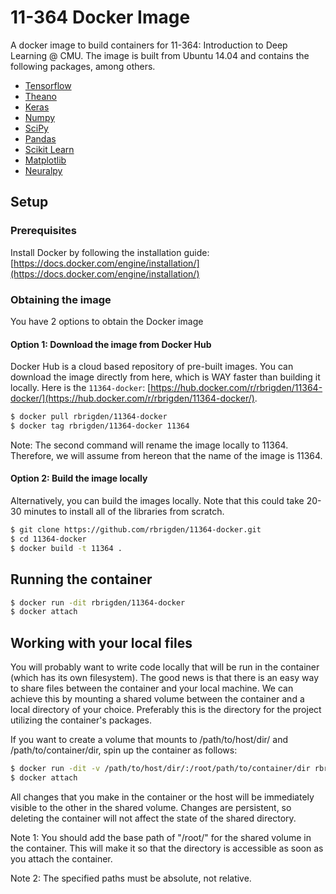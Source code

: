 # 11-364 Docker Image

A docker image to build containers for 11-364: Introduction to Deep Learning @ CMU. The image is built from
Ubuntu 14.04 and contains the following packages, among others.

* [Tensorflow](https://www.tensorflow.org/)
* [Theano](http://deeplearning.net/software/theano/)
* [Keras](http://keras.io/)
* [Numpy](http://www.numpy.org/)
* [SciPy](https://www.scipy.org/)
* [Pandas](http://pandas.pydata.org/)
* [Scikit Learn](http://scikit-learn.org/)
* [Matplotlib](http://matplotlib.org/)
* [Neuralpy](https://jon--lee.github.io/neuralpy/)

## Setup

### Prerequisites
Install Docker by following the installation guide: [https://docs.docker.com/engine/installation/](https://docs.docker.com/engine/installation/)

### Obtaining the image
You have 2 options to obtain the Docker image
#### Option 1: Download the image from Docker Hub
Docker Hub is a cloud based repository of pre-built images. You can download the image directly from here, which is WAY faster than building it locally. Here is the `11364-docker`: [https://hub.docker.com/r/rbrigden/11364-docker/](https://hub.docker.com/r/rbrigden/11364-docker/).

```bash
$ docker pull rbrigden/11364-docker
$ docker tag rbrigden/11364-docker 11364
```

Note: The second command will rename the image locally to 11364. Therefore,
we will assume from hereon that the name of the image is 11364.

#### Option 2: Build the image locally
Alternatively, you can build the images locally. Note that this could take 20-30 minutes to install all
of the libraries from scratch.

```bash
$ git clone https://github.com/rbrigden/11364-docker.git
$ cd 11364-docker
$ docker build -t 11364 .
```

## Running the container

```bash
$ docker run -dit rbrigden/11364-docker
$ docker attach
```

## Working with your local files

You will probably want to write code locally that will be run in the container (which has
its own filesystem). The good news is that there is an easy way to share files between
the container and your local machine. We can achieve this by mounting a shared volume
between the container and a local directory of your choice. Preferably this is the directory
for the project utilizing the container's packages.

If you want to create a volume that mounts to /path/to/host/dir/ and /path/to/container/dir, spin
up the container as follows:

```bash
$ docker run -dit -v /path/to/host/dir/:/root/path/to/container/dir rbrigden/11364-docker
$ docker attach
```

All changes that you make in the container or the host will be immediately
visible to the other in the shared volume. Changes are persistent, so deleting the
container will not affect the state of the shared directory.

Note 1: You should add the base path of "/root/" for the shared volume in the container.
This will make it so that the directory is accessible as soon as you attach the container.

Note 2: The specified paths must be absolute, not relative.

